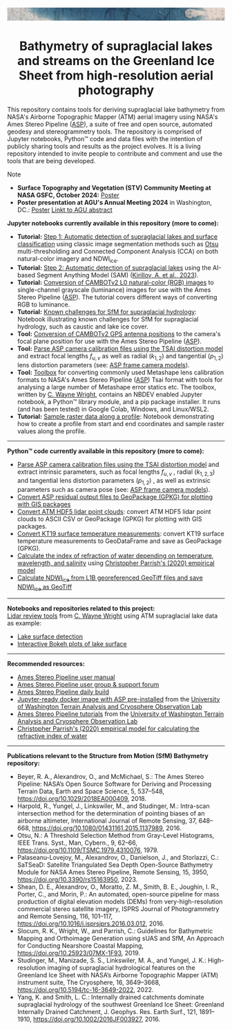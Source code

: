 ![repository_banner](presentations/supraglacial_lake_banner_image.jpg)  
# <div align="center">Bathymetry of supraglacial lakes and streams on the Greenland Ice Sheet from high-resolution aerial photography</div>
This repository contains tools for deriving supraglacial lake bathymetry from NASA's Airborne Topographic Mapper (ATM) aerial imagery using NASA's Ames Stereo Pipeline ([ASP](https://stereopipeline.readthedocs.io/en/latest/index.html)), a suite of free and open source, automated geodesy and stereogrammetry tools. The repository is comprised of Jupyter notebooks, Python™ code and data files with the intention of publicly sharing tools and results as the project evolves. It is a living repository intended to invite people to contribute and comment and use the tools that are being developed.

>[!NOTE]
>* **Surface Topography and Vegetation (STV) Community Meeting at NASA GSFC, October 2024:** [Poster](https://github.com/mstudinger/ATM-SfM-Bathymetry/blob/main/presentations/STV_Community_Meeting_GSFC_2024_Greenland_lake_bathymetry.svgz.pdf)  
>* **Poster presentation at AGU's Annual Meeting 2024** in Washington, DC.: [Poster](https://github.com/mstudinger/ATM-SfM-Bathymetry/blob/main/presentations/AGU_Fall_Meeting_2024_Greenland_lake_bathymetry_poster_medium_res.pdf) [Linkt to AGU abstract](https://agu.confex.com/agu/agu24/meetingapp.cgi/Paper/1528333)  


**Jupyter notebooks currently available in this repository (more to come):**  
* **Tutorial:** [Step 1: Automatic detection of supraglacial lakes and surface classification](https://github.com/mstudinger/ATM-SfM-Bathymetry/blob/main/Jupyter/CAMBOTv2_lake_detection_using_NDWI_and_Otsu_thresholding.ipynb) using classic image segmentation methods such as [Otsu](https://doi.org/10.1109/TSMC.1979.4310076) multi-thresholding and Connected Component Analysis (CCA) on both natural-color imagery and NDWI<sub>ice</sub>.  
* **Tutorial:** [Step 2: Automatic detection of supraglacial lakes](https://github.com/mstudinger/ATM-SfM-Bathymetry/blob/main/Jupyter/CAMBOT_v2_lake_detection_using_SAM.ipynb) using the AI-based Segment Anything Model (SAM) ([Kirillov, A. et al., 2023](http://arxiv.org/abs/2304.02643)).  
* **Tutorial:** [Conversion of CAMBOTv2 L0 natural-color (RGB) images](https://github.com/mstudinger/ATM-SfM-Bathymetry/blob/main/Jupyter/CAMBOTv2_RGB_to_luminance.ipynb) to single-channel grayscale (luminance) images for use with the Ames Stereo Pipeline ([ASP](https://stereopipeline.readthedocs.io/en/latest/index.html)). The tutorial covers different ways of converting RGB to luminance.
* **Tutorial:** [Known challenges for SfM for supraglacial hydrology](https://github.com/mstudinger/ATM-SfM-Bathymetry/blob/main/Jupyter/SfM_supraglacial_hydrology_known_challenges.ipynb): Notebook illustrating known challenges for SfM for supraglacial hydrology, such as caustic and lake ice cover.  
* **Tool:** [Conversion of CAMBOTv2 GPS antenna positions](https://github.com/mstudinger/ATM-SfM-Bathymetry/blob/main/Jupyter/CAMBOTv2_convert_GPS_to_camera_pos.ipynb) to the camera's focal plane position for use with the Ames Stereo Pipeline ([ASP](https://stereopipeline.readthedocs.io/en/latest/index.html)).
* **Tool:** [Parse ASP camera calibration files using the TSAI distortion model](https://github.com/mstudinger/ATM-SfM-Bathymetry/blob/main/Jupyter/parse_ASP_Tsai_camera_calibration_files.ipynb) and extract focal lengths $f_{u, v}$ as well as radial ($k_{1, 2}$) and tangential ($p_{1, 2}$) lens distortion parameters (see: [ASP frame camera models](https://stereopipeline.readthedocs.io/en/latest/pinholemodels.html)).
* **Tool:** [Toolbox](https://github.com/lidar532/ww_MetaShapelib) for converting commonly used Metashape lens calibration formats to NASA's Ames Stereo Pipeline ([ASP](https://stereopipeline.readthedocs.io/en/latest/index.html)) Tsai format with tools for analysing a large number of Metashape error statics etc. The toolbox, written by [C. Wayne Wright](https://github.com/lidar532), contains an NBDEV enabled Jupyter notebook, a Python™ library module, and a pip package installer. It runs (and has been tested) in Google Colab, Windows, and Linux/WSL2.
* **Tutorial:** [Sample raster data along a profile](https://github.com/mstudinger/ATM-SfM-Bathymetry/blob/main/Jupyter/create_profile_sample_raster_tutorial.ipynb): Notebook demonstrating how to create a profile from start and end coordinates and sample raster values along the profile.   
***
**Python™ code currently available in this repository (more to come):**
* [Parse ASP camera calibration files using the TSAI distortion model](https://github.com/mstudinger/ATM-SfM-Bathymetry/blob/main/Python/parse_ASP_TSAI_camera_calibration_files.py) and extract intrinsic parameters, such as focal lengths $f_{u, v}$ , radial ($k_{1, 2, 3}$) and tangential  lens distortion parameters ($p_{1, 2}$) , as well as extrinsic parameters such as camera pose (see: [ASP frame camera models](https://stereopipeline.readthedocs.io/en/latest/pinholemodels.html)).
* [Convert ASP residual output files to GeoPackage (GPKG) for plotting with GIS packages](https://github.com/mstudinger/ATM-SfM-Bathymetry/blob/main/Python/convert_asp_residual_output_to_gpkg.py)
* [Convert ATM HDF5 lidar point clouds](https://github.com/mstudinger/ATM-SfM-Bathymetry/blob/main/Python/convert_ATM_H5_to_csv_and_gpkd.py): convert ATM HDF5 lidar point clouds to ASCII CSV or GeoPackage (GPKG) for plotting with GIS packages.
* [Convert KT19 surface temperature measurements](https://github.com/mstudinger/ATM-SfM-Bathymetry/blob/main/Python/convert_KT19_to_gpkg.py): convert KT19 surface temperature measurements to GeoDataFrame and save as GeoPackage (GPKG).
* [Calculate the index of refraction of water depending on temperature, wavelength, and salinity](https://github.com/mstudinger/ATM-SfM-Bathymetry/blob/main/Python/calc_refractive_index_of_water.py) using [Christopher Parrish's (2020) empirical model](https://research.engr.oregonstate.edu/parrish/index-refraction-seawater-and-freshwater-function-wavelength-and-temperature)
* [Calculate NDWI<sub>ice</sub> from L1B georeferenced GeoTiff files and save NDWI<sub>ice</sub> as GeoTiff](https://github.com/mstudinger/ATM-SfM-Bathymetry/blob/main/Python/calculate_L1B_NDWI_geotiffs.py)
***
**Notebooks and repositories related to this project:**  
[Lidar review tools](https://lidar532.github.io/lidar_review_tools/) from [C. Wayne Wright](https://github.com/lidar532) using ATM supraglacial lake data as example:
* [Lake surface detection](https://lidar532.github.io/lidar_review_tools/detect_lidar_water_surface.html)
* [Interactive Bokeh plots of lake surface](https://lidar532.github.io/lidar_review_tools/ww_bokeh.html)
___

**Recommended resources:**
* [Ames Stereo Pipeline user manual](https://stereopipeline.readthedocs.io/en/latest/index.html)
* [Ames Stereo Pipeline user group & support forum](https://groups.google.com/forum/#!forum/ames-stereo-pipeline-support)
* [Ames Stereo Pipeline daily build](https://github.com/NeoGeographyToolkit/StereoPipeline/releases)
* [Jupyter-ready docker image with ASP pre-installed](https://github.com/uw-cryo/asp-binder) from the [University of Washington Terrain Analysis and Cryosphere Observation Lab](https://github.com/uw-cryo)
* [Ames Stereo Pipeline tutorials](https://github.com/uw-cryo/asp_tutorials) from the [University of Washington Terrain Analysis and Cryosphere Observation Lab](https://github.com/uw-cryo)
*  [Christopher Parrish's (2020) empirical model for calculating the refractive index of water](https://research.engr.oregonstate.edu/parrish/index-refraction-seawater-and-freshwater-function-wavelength-and-temperature)

***

**Publications relevant to the Structure from Motion (SfM) Bathymetry repository:**
* Beyer, R. A., Alexandrov, O., and McMichael, S.: The Ames Stereo Pipeline: NASA’s Open Source Software for Deriving and Processing Terrain Data, Earth and Space Science, 5, 537–548, https://doi.org/10.1029/2018EA000409, 2018.
* Harpold, R., Yungel, J., Linkswiler, M., and Studinger, M.: Intra-scan intersection method for the determination of pointing biases of an airborne altimeter, International Journal of Remote Sensing, 37, 648–668, https://doi.org/10.1080/01431161.2015.1137989, 2016.
* Otsu, N.: A Threshold Selection Method from Gray-Level Histograms, IEEE Trans. Syst., Man, Cybern., 9, 62–66, https://doi.org/10.1109/TSMC.1979.4310076, 1979.
* Palaseanu-Lovejoy, M., Alexandrov, O., Danielson, J., and Storlazzi, C.: SaTSeaD: Satellite Triangulated Sea Depth Open-Source Bathymetry Module for NASA Ames Stereo Pipeline, Remote Sensing, 15, 3950, https://doi.org/10.3390/rs15163950, 2023.
* Shean, D. E., Alexandrov, O., Moratto, Z. M., Smith, B. E., Joughin, I. R., Porter, C., and Morin, P.: An automated, open-source pipeline for mass production of digital elevation models (DEMs) from very-high-resolution commercial stereo satellite imagery, ISPRS Journal of Photogrammetry and Remote Sensing, 116, 101–117, https://doi.org/10.1016/j.isprsjprs.2016.03.012, 2016.
* Slocum, R. K., Wright, W., and Parrish, C.: Guidelines for Bathymetric Mapping and Orthoimage Generation using sUAS and SfM, An Approach for Conducting Nearshore Coastal Mapping, https://doi.org/10.25923/07MX-1F93, 2019.
* Studinger, M., Manizade, S. S., Linkswiler, M. A., and Yungel, J. K.: High-resolution imaging of supraglacial hydrological features on the Greenland Ice Sheet with NASA’s Airborne Topographic Mapper (ATM) instrument suite, The Cryosphere, 16, 3649–3668, https://doi.org/10.5194/tc-16-3649-2022, 2022.
* Yang, K. and Smith, L. C.: Internally drained catchments dominate supraglacial hydrology of the southwest Greenland Ice Sheet: Greenland Internally Drained Catchment, J. Geophys. Res. Earth Surf., 121, 1891–1910, https://doi.org/10.1002/2016JF003927, 2016.

